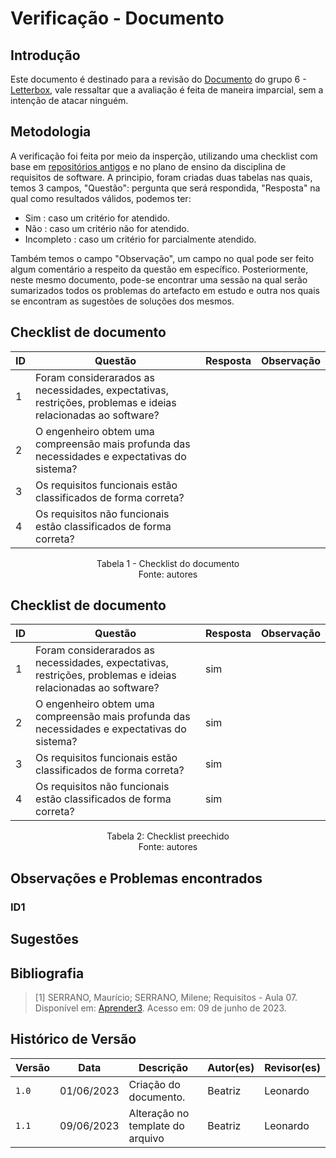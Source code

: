 # Verificação - Documento

## Introdução
Este documento é destinado para a revisão do [Documento](https://requisitos-de-software.github.io/2023.1-Letterboxd/Elicita%C3%A7%C3%A3o/introspeccao/) do grupo 6 - [Letterbox](https://github.com/Requisitos-de-Software/2023.1-Letterboxd), vale ressaltar que a avaliação é feita de maneira imparcial, sem a intenção de atacar ninguém.

## Metodologia

A verificação foi feita por meio da insperção, utilizando uma checklist com base em [repositórios antigos](https://github.com/Requisitos-de-Software) e no plano de ensino da disciplina de requisitos de software. A principio, foram criadas duas tabelas nas quais, temos 3 campos, "Questão": pergunta que será respondida, "Resposta" na qual como resultados válidos, podemos ter: 

- Sim : caso um critério for atendido.
- Não : caso um critério não for atendido.
- Incompleto : caso um critério for parcialmente atendido.

Também temos o campo "Observação", um campo no qual pode ser feito algum comentário a respeito da questão em específico. Posteriormente, neste mesmo documento, pode-se encontrar uma sessão na qual serão sumarizados todos os problemas do artefacto em estudo e outra nos quais se encontram as sugestões de soluções dos mesmos.

## Checklist de documento
|ID|Questão|Resposta|Observação|
|-|-------|--------|----------|
|1| Foram considerarados as necessidades, expectativas, restrições, problemas e ideias relacionadas ao software?     |     |          |
|2| O engenheiro obtem uma compreensão mais profunda das necessidades e expectativas do sistema?                     |     |          |
|3| Os requisitos funcionais estão classificados de forma correta?                                                   |     |          |
|4| Os requisitos não funcionais estão classificados de forma correta?                                               |     |          |


<p align="center"> Tabela 1 - Checklist do documento <br> Fonte: autores </p>

## Checklist de documento
|ID|Questão|Resposta|Observação|
|-|-------|--------|----------|
|1| Foram considerarados as necessidades, expectativas, restrições, problemas e ideias relacionadas ao software?     |  sim   |          |
|2| O engenheiro obtem uma compreensão mais profunda das necessidades e expectativas do sistema?                     |  sim   |          |
|3| Os requisitos funcionais estão classificados de forma correta?                                                   |  sim   |          |
|4| Os requisitos não funcionais estão classificados de forma correta?                                               |  sim   |          |

<p align="center"> Tabela 2: Checklist preechido <br> Fonte: autores </p>

## Observações e Problemas encontrados

### ID1

## Sugestões

## Bibliografia
> [1] SERRANO, Maurício; SERRANO, Milene; Requisitos - Aula 07. Disponível em: [Aprender3](https://aprender3.unb.br/pluginfile.php/2523073/mod_resource/content/2/Requisitos%20-%20Aula%2007.pdf). Acesso em: 09 de junho de 2023.


## Histórico de Versão

| Versão | Data          | Descrição                          | Autor(es)     |  Revisor(es)       |
| ------ | ------------- | ---------------------------------- | ------------- | ------------------ |
| `1.0`  | 01/06/2023    | Criação do documento.              |  Beatriz      | Leonardo |
| `1.1`  | 09/06/2023    | Alteração no template do arquivo   |  Beatriz      | Leonardo |
